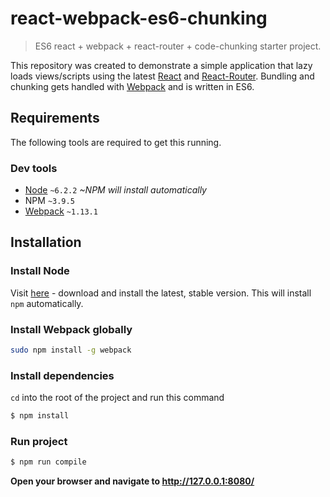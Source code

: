 # react-webpack-es6-chunking
> ES6 react + webpack + react-router + code-chunking starter project.

This repository was created to demonstrate a simple application that lazy loads views/scripts using the latest [React](https://www.npmjs.com/package/react) and [React-Router](https://www.npmjs.com/package/react-router).  Bundling and chunking gets handled with [Webpack](https://www.npmjs.com/package/webpack) and is written in ES6.

## Requirements
The following tools are required to get this running.

### Dev tools
* [Node](https://nodejs.org/en/) `~6.2.2` *~NPM will install automatically*
* NPM `~3.9.5`
* [Webpack](https://webpack.github.io/) `~1.13.1`


## Installation
### Install Node
Visit [here](https://nodejs.org/en/) - download and install the latest, stable version.
This will install `npm` automatically.

### Install Webpack globally
```sh
sudo npm install -g webpack
```

### Install dependencies
`cd` into the root of the project and run this command
```sh
$ npm install
```

### Run project
```sh
$ npm run compile
```
**Open your browser and navigate to http://127.0.0.1:8080/**